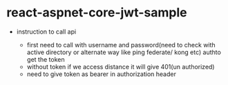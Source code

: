 # react-aspnet-core-jwt-sample

- instruction to call api

	- first need to call with username and password(need to check with active directory
	or alternate way like ping federate/ kong etc) authto get the token
	- without token if we access distance it will give 401(un authorized)
	- need to give token as bearer in authorization header

